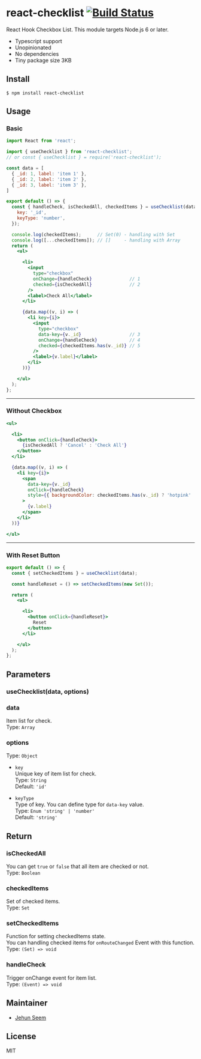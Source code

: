 # react-checklist [![Build Status](https://travis-ci.org/gtgalone/react-checklist.svg?branch=master)](https://travis-ci.org/gtgalone/react-checklist)

React Hook Checkbox List. This module targets Node.js 6 or later.

- Typescript support
- Unopinionated
- No dependencies
- Tiny package size 3KB

## Install

```
$ npm install react-checklist
```

## Usage

### Basic
```jsx
import React from 'react';

import { useChecklist } from 'react-checklist';
// or const { useChecklist } = require('react-checklist');

const data = [
  { _id: 1, label: 'item 1' },
  { _id: 2, label: 'item 2' },
  { _id: 3, label: 'item 3' },
]

export default () => {
  const { handleCheck, isCheckedAll, checkedItems } = useChecklist(data, {
    key: '_id',
    keyType: 'number',
  });

  console.log(checkedItems);      // Set(0) - handling with Set
  console.log([...checkedItems]); // []     - handling with Array
  return (
    <ul>

      <li>
        <input
          type="checkbox"
          onChange={handleCheck}              // 1
          checked={isCheckedAll}              // 2
        />
        <label>Check All</label>
      </li>

      {data.map((v, i) => (
        <li key={i}>
          <input
            type="checkbox"
            data-key={v._id}                  // 3
            onChange={handleCheck}            // 4
            checked={checkedItems.has(v._id)} // 5
          />
          <label>{v.label}</label>
        </li>
      ))}

    </ul>
  );
};
```
---
### Without Checkbox
```jsx
<ul>

  <li>
    <button onClick={handleCheck}>
      {isCheckedAll ? 'Cancel' : 'Check All'}
    </button>
  </li>

  {data.map((v, i) => (
    <li key={i}>
      <span
        data-key={v._id}
        onClick={handleCheck}
        style={{ backgroundColor: checkedItems.has(v._id) ? 'hotpink' : 'white' }}
      >
        {v.label}
      </span>
    </li>
  ))}

</ul>
```
---
### With Reset Button
```jsx
export default () => {
  const { setCheckedItems } = useChecklist(data);

  const handleReset = () => setCheckedItems(new Set());

  return (
    <ul>

      <li>
        <button onClick={handleReset}>
          Reset
        </button>
      </li>

    </ul>
  );
};
```

## Parameters
### useChecklist(data, options)
### data
Item list for check.\
Type: `Array`

### options
Type: `Object`

- `key`\
  Unique key of item list for check.\
  Type: `String`\
  Default: `'id'`

- `keyType`\
  Type of key. You can define type for `data-key` value.\
  Type: `Enum 'string' | 'number'`\
  Default: `'string'`

## Return

### isCheckedAll
You can get `true` or `false` that all item are checked or not.\
Type: `Boolean`

### checkedItems
Set of checked items.\
Type: `Set`

### setCheckedItems
Function for setting checkedItems state.\
You can handling checked items for `onRouteChanged` Event with this function.\
Type: `(Set) => void`

### handleCheck
Trigger onChange event for item list.\
Type: `(Event) => void`

## Maintainer

- [Jehun Seem](https://github.com/gtgalone)

## License

MIT
